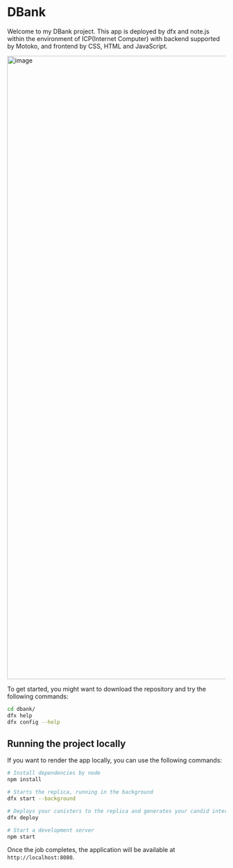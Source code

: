 # DBank

Welcome to my DBank project. This app is deployed by dfx and note.js within the environment of ICP(Internet Computer) with backend supported by Motoko, and frontend by CSS, HTML and JavaScript. 

<img width="1435" alt="image" src="https://github.com/IvyZayn/DBank-Decentralized-App-Demo/assets/91594306/a3ce46cf-3a7e-47a1-87cd-0d39cdce960b">


To get started, you might want to download the repository and try the following commands:

```bash
cd dbank/
dfx help
dfx config --help
```

## Running the project locally

If you want to render the app locally, you can use the following commands:

```bash
# Install dependencies by node
npm install 

# Starts the replica, running in the background
dfx start --background

# Deploys your canisters to the replica and generates your candid interface
dfx deploy

# Start a development server
npm start

```

Once the job completes, the application will be available at `http://localhost:8080`.

